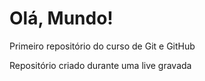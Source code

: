 # Olá, Mundo!
 Primeiro repositório do curso de Git e GitHub

 Repositório criado durante uma live gravada

